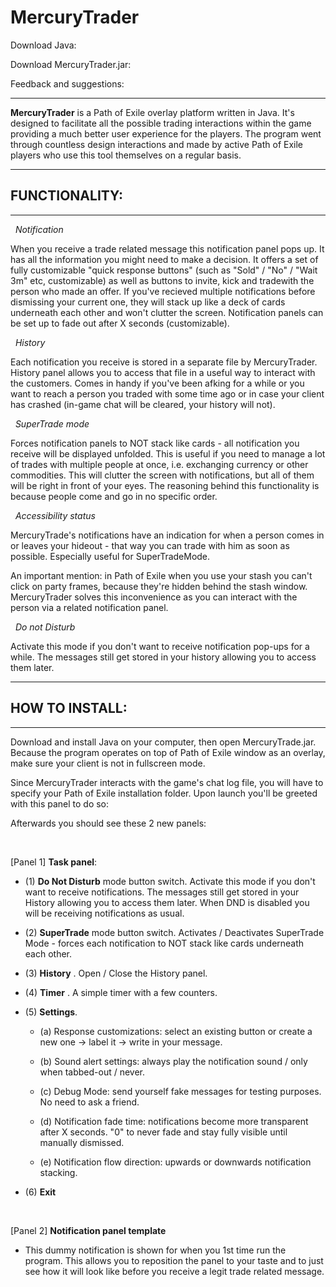# MercuryTrader

Download Java: 

Download MercuryTrader.jar: 

Feedback and suggestions: 

---
  
**MercuryTrader** is a Path of Exile overlay platform written in Java. It's designed to facilitate all the possible trading interactions within the game providing a much better user experience for the players. The program went through countless design interactions and made by active Path of Exile players who use this tool themselves on a regular basis.

---
## FUNCTIONALITY:
---

&nbsp; *Notification*

When you receive a trade related message this notification panel pops up. It has all the information you might need to make a decision. It offers a set of fully customizable "quick response buttons" (such as "Sold" / "No" / "Wait 3m" etc, customizable) as well as buttons to invite, kick and tradewith the person who made an offer. If you've recieved multiple notifications before dismissing your current one, they will stack up like a deck of cards underneath each other and won't clutter the screen. Notification panels can be set up to fade out after X seconds (customizable).


&nbsp; *History*

Each notification you receive is stored in a separate file by MercuryTrader. History panel allows you to access that file in a useful way to interact with the customers. Comes in handy if you've been afking for a while or you want to reach a person you traded with some time ago or in case your client has crashed (in-game chat will be cleared, your history will not).


&nbsp; *SuperTrade mode*

Forces notification panels to NOT stack like cards - all notification you receive will be displayed unfolded. This is useful if you need to manage a lot of trades with multiple people at once, i.e. exchanging currency or other commodities. This will clutter the screen with notifications, but all of them will be right in front of your eyes. The reasoning behind this functionality is because people come and go in no specific order.

&nbsp; *Accessibility status*

MercuryTrade's notifications have an indication for when a person comes in or leaves your hideout - that way you can trade with him as soon as possible. Especially useful for SuperTradeMode.

An important mention: in Path of Exile when you use your stash you can't click on party frames, because they're hidden behind the stash window. MercuryTrader solves this inconvenience as you can interact with the person via a related notification panel.

&nbsp; *Do not Disturb*

Activate this mode if you don't want to receive notification pop-ups for a while. The messages still get stored in your history allowing you to access them later.

---
## HOW TO INSTALL:
---

Download and install Java on your computer, then open MercuryTrade.jar. Because the program operates on top of Path of Exile window as an overlay, make sure your client is not in fullscreen mode.

Since MercuryTrader interacts with the game's chat log file, you will have to specify your Path of Exile installation folder. Upon launch you'll be greeted with this panel to do so:

Afterwards you should see these 2 new panels:

<br/>

[Panel 1] **Task panel**:

* (1) **Do Not Disturb** mode button switch. Activate this mode if you don't want to receive notifications. The messages still get stored in your History allowing you to access them later. When DND is disabled you will be receiving notifications as usual.

* (2) **SuperTrade** mode button switch. Activates / Deactivates SuperTrade Mode - forces each notification to NOT stack like cards underneath each other.

* (3) **History** . Open / Close the History panel.

* (4) **Timer** . A simple timer with a few counters.

* (5) **Settings**.

  * (a) Response customizations: select an existing button or create a new one -> label it -> write in your message.

  * (b) Sound alert settings: always play the notification sound / only when tabbed-out / never.

  * (c) Debug Mode: send yourself fake messages for testing purposes. No need to ask a friend.
  
  * (d) Notification fade time: notifications become more transparent after X seconds. "0" to never fade and stay fully visible until manually dismissed.
  
  * (e) Notification flow direction: upwards or downwards notification stacking.
  
* (6) **Exit**

<br/>

[Panel 2] **Notification panel template**

* This dummy notification is shown for when you 1st time run the program. This allows you to reposition the panel to your taste and to just see how it will look like before you receive a legit trade related message.

<br/>


